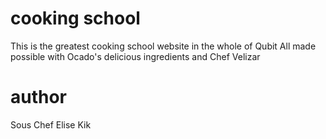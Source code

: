 # cooking school
This is the greatest cooking school website in the whole of Qubit
All made possible with Ocado's delicious ingredients and Chef Velizar

# author
Sous Chef Elise Kik
